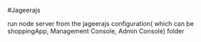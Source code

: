 #Jageerajs

run node server from the jageerajs configuration( which can be shoppingApp, Management Console, Admin Console) folder 